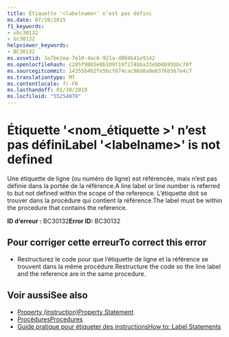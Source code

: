 ```yaml
---
title: Étiquette '<labelname>' n’est pas défini
ms.date: 07/20/2015
f1_keywords:
- vbc30132
- bc30132
helpviewer_keywords:
- BC30132
ms.assetid: 3a7be2ea-7e10-4ac6-921a-d094b41e9142
ms.openlocfilehash: c205f98b5e0b109f19f274bba33ebb6b95bbc70f
ms.sourcegitcommit: 14355b4b2fe5bcf874cac96d0a9e6376b567e4c7
ms.translationtype: MT
ms.contentlocale: fr-FR
ms.lasthandoff: 01/30/2019
ms.locfileid: "55254078"
---
```

# <a name="label-labelname-is-not-defined"></a><span data-ttu-id="4daa7-102">Étiquette '\<nom_étiquette >' n’est pas défini</span><span class="sxs-lookup"><span data-stu-id="4daa7-102">Label '\<labelname>' is not defined</span></span>
<span data-ttu-id="4daa7-103">Une étiquette de ligne (ou numéro de ligne) est référencée, mais n’est pas définie dans la portée de la référence.</span><span class="sxs-lookup"><span data-stu-id="4daa7-103">A line label or line number is referred to but not defined within the scope of the reference.</span></span> <span data-ttu-id="4daa7-104">L’étiquette doit se trouver dans la procédure qui contient la référence.</span><span class="sxs-lookup"><span data-stu-id="4daa7-104">The label must be within the procedure that contains the reference.</span></span>  
  
 <span data-ttu-id="4daa7-105">**ID d’erreur :** BC30132</span><span class="sxs-lookup"><span data-stu-id="4daa7-105">**Error ID:** BC30132</span></span>  
  
## <a name="to-correct-this-error"></a><span data-ttu-id="4daa7-106">Pour corriger cette erreur</span><span class="sxs-lookup"><span data-stu-id="4daa7-106">To correct this error</span></span>  
  
-   <span data-ttu-id="4daa7-107">Restructurez le code pour que l’étiquette de ligne et la référence se trouvent dans la même procédure.</span><span class="sxs-lookup"><span data-stu-id="4daa7-107">Restructure the code so the line label and the reference are in the same procedure.</span></span>  
  
## <a name="see-also"></a><span data-ttu-id="4daa7-108">Voir aussi</span><span class="sxs-lookup"><span data-stu-id="4daa7-108">See also</span></span>
- [<span data-ttu-id="4daa7-109">Property (instruction)</span><span class="sxs-lookup"><span data-stu-id="4daa7-109">Property Statement</span></span>](../../visual-basic/language-reference/statements/property-statement.md)
- [<span data-ttu-id="4daa7-110">Procédures</span><span class="sxs-lookup"><span data-stu-id="4daa7-110">Procedures</span></span>](../../visual-basic/programming-guide/language-features/procedures/index.md)
- [<span data-ttu-id="4daa7-111">Guide pratique pour étiqueter des instructions</span><span class="sxs-lookup"><span data-stu-id="4daa7-111">How to: Label Statements</span></span>](../../visual-basic/programming-guide/program-structure/how-to-label-statements.md)
